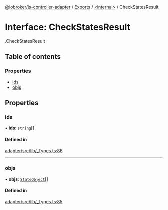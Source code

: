 [@iobroker/js-controller-adapter](../README.md) / [Exports](../modules.md) / [<internal\>](../modules/internal_.md) / CheckStatesResult

# Interface: CheckStatesResult

[<internal>](../modules/internal_.md).CheckStatesResult

## Table of contents

### Properties

- [ids](internal_.CheckStatesResult.md#ids)
- [objs](internal_.CheckStatesResult.md#objs)

## Properties

### ids

• **ids**: `string`[]

#### Defined in

[adapter/src/lib/_Types.ts:86](https://github.com/ioBroker/ioBroker.js-controller/blob/6912de44/packages/adapter/src/lib/_Types.ts#L86)

___

### objs

• **objs**: [`StateObject`](internal_.StateObject.md)[]

#### Defined in

[adapter/src/lib/_Types.ts:85](https://github.com/ioBroker/ioBroker.js-controller/blob/6912de44/packages/adapter/src/lib/_Types.ts#L85)
